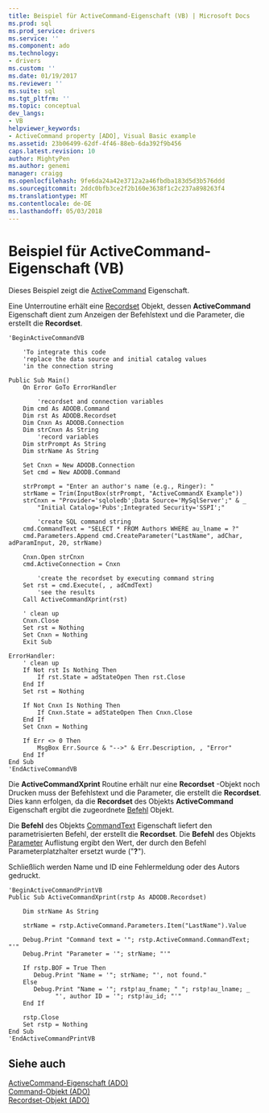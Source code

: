 ```yaml
---
title: Beispiel für ActiveCommand-Eigenschaft (VB) | Microsoft Docs
ms.prod: sql
ms.prod_service: drivers
ms.service: ''
ms.component: ado
ms.technology:
- drivers
ms.custom: ''
ms.date: 01/19/2017
ms.reviewer: ''
ms.suite: sql
ms.tgt_pltfrm: ''
ms.topic: conceptual
dev_langs:
- VB
helpviewer_keywords:
- ActiveCommand property [ADO], Visual Basic example
ms.assetid: 23b06499-62df-4f46-88eb-6da392f9b456
caps.latest.revision: 10
author: MightyPen
ms.author: genemi
manager: craigg
ms.openlocfilehash: 9fe6da24a42e3712a2a46fbdba183d5d3b576ddd
ms.sourcegitcommit: 2ddc0bfb3ce2f2b160e3638f1c2c237a898263f4
ms.translationtype: MT
ms.contentlocale: de-DE
ms.lasthandoff: 05/03/2018
---
```

# <a name="activecommand-property-example-vb"></a>Beispiel für ActiveCommand-Eigenschaft (VB)
Dieses Beispiel zeigt die [ActiveCommand](../../../ado/reference/ado-api/activecommand-property-ado.md) Eigenschaft.  
  
 Eine Unterroutine erhält eine [Recordset](../../../ado/reference/ado-api/recordset-object-ado.md) Objekt, dessen **ActiveCommand** Eigenschaft dient zum Anzeigen der Befehlstext und die Parameter, die erstellt die **Recordset**.  
  
```  
'BeginActiveCommandVB  
  
    'To integrate this code  
    'replace the data source and initial catalog values  
    'in the connection string  
  
Public Sub Main()  
    On Error GoTo ErrorHandler  
  
        'recordset and connection variables  
    Dim cmd As ADODB.Command  
    Dim rst As ADODB.Recordset  
    Dim Cnxn As ADODB.Connection  
    Dim strCnxn As String  
        'record variables  
    Dim strPrompt As String  
    Dim strName As String  
  
    Set Cnxn = New ADODB.Connection  
    Set cmd = New ADODB.Command  
  
    strPrompt = "Enter an author's name (e.g., Ringer): "  
    strName = Trim(InputBox(strPrompt, "ActiveCommandX Example"))  
    strCnxn = "Provider='sqloledb';Data Source='MySqlServer';" & _  
        "Initial Catalog='Pubs';Integrated Security='SSPI';"  
  
        'create SQL command string  
    cmd.CommandText = "SELECT * FROM Authors WHERE au_lname = ?"  
    cmd.Parameters.Append cmd.CreateParameter("LastName", adChar, adParamInput, 20, strName)  
  
    Cnxn.Open strCnxn  
    cmd.ActiveConnection = Cnxn  
  
        'create the recordset by executing command string  
    Set rst = cmd.Execute(, , adCmdText)  
        'see the results  
    Call ActiveCommandXprint(rst)  
  
    ' clean up  
    Cnxn.Close  
    Set rst = Nothing  
    Set Cnxn = Nothing  
    Exit Sub  
  
ErrorHandler:  
    ' clean up  
    If Not rst Is Nothing Then  
        If rst.State = adStateOpen Then rst.Close  
    End If  
    Set rst = Nothing  
  
    If Not Cnxn Is Nothing Then  
        If Cnxn.State = adStateOpen Then Cnxn.Close  
    End If  
    Set Cnxn = Nothing  
  
    If Err <> 0 Then  
        MsgBox Err.Source & "-->" & Err.Description, , "Error"  
    End If  
End Sub  
'EndActiveCommandVB  
```  
  
 Die **ActiveCommandXprint** Routine erhält nur eine **Recordset** -Objekt noch Drucken muss der Befehlstext und die Parameter, die erstellt die **Recordset**. Dies kann erfolgen, da die **Recordset** des Objekts **ActiveCommand** Eigenschaft ergibt die zugeordnete [Befehl](../../../ado/reference/ado-api/command-object-ado.md) Objekt.  
  
 Die **Befehl** des Objekts [CommandText](../../../ado/reference/ado-api/commandtext-property-ado.md) Eigenschaft liefert den parametrisierten Befehl, der erstellt die **Recordset**. Die **Befehl** des Objekts [Parameter](../../../ado/reference/ado-api/parameters-collection-ado.md) Auflistung ergibt den Wert, der durch den Befehl Parameterplatzhalter ersetzt wurde ("**?**").  
  
 Schließlich werden Name und ID eine Fehlermeldung oder des Autors gedruckt.  
  
```  
'BeginActiveCommandPrintVB  
Public Sub ActiveCommandXprint(rstp As ADODB.Recordset)  
  
    Dim strName As String  
  
    strName = rstp.ActiveCommand.Parameters.Item("LastName").Value  
  
    Debug.Print "Command text = '"; rstp.ActiveCommand.CommandText; "'"  
    Debug.Print "Parameter = '"; strName; "'"  
  
    If rstp.BOF = True Then  
       Debug.Print "Name = '"; strName; "', not found."  
    Else  
       Debug.Print "Name = '"; rstp!au_fname; " "; rstp!au_lname; _  
             "', author ID = '"; rstp!au_id; "'"  
    End If  
  
    rstp.Close  
    Set rstp = Nothing  
End Sub  
'EndActiveCommandPrintVB  
```  
  
## <a name="see-also"></a>Siehe auch  
 [ActiveCommand-Eigenschaft (ADO)](../../../ado/reference/ado-api/activecommand-property-ado.md)   
 [Command-Objekt (ADO)](../../../ado/reference/ado-api/command-object-ado.md)   
 [Recordset-Objekt (ADO)](../../../ado/reference/ado-api/recordset-object-ado.md)
